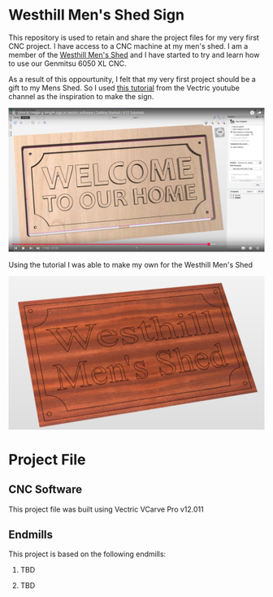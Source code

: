 # Westhill Men's Shed Sign

This repository is used to retain and share the project files for my very first CNC project. I have access to a CNC machine at my men's shed. I am a member of the [Westhill Men's Shed](https://westhillmensshed.co.uk/) and I have started to try and learn how to use our Genmitsu 6050 XL CNC.

As a result of this oppourtunity, I felt that my very first project should be a gift to my Mens Shed. So I used [this tutorial](https://youtu.be/ooTRI9rHydw?si=Rx-USfFQcL9nOxGO) from the Vectric youtube channel as the inspiration to make the sign.

![screenshot](resources/source-inspiration.png)

Using the tutorial I was able to make my own for the Westhill Men's Shed

![screenshot](resources/rendered-preview.PNG)

# 

# Project File

## CNC Software

This project file was built using Vectric VCarve Pro v12.011

## Endmills

This project is based on the following endmills:

1. TBD

2. TBD

 
